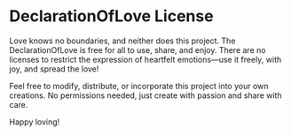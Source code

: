 # DeclarationOfLove License

Love knows no boundaries, and neither does this project. The DeclarationOfLove is free for all to use, share, and enjoy. There are no licenses to restrict the expression of heartfelt emotions—use it freely, with joy, and spread the love!

Feel free to modify, distribute, or incorporate this project into your own creations. No permissions needed, just create with passion and share with care.

Happy loving!